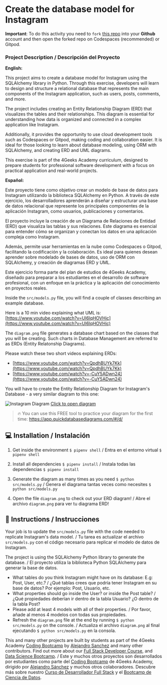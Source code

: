 <!--hide-->
# Create the database model for Instagram
<!--endhide-->

**Important**: To do this activity you need to `fork` [this repo](https://github.com/breatheco-de/exercise-instagram-data-modeling) into your **Github** account and then open the forked repo on Codespaces (recommended) or Gitpod.

### Project Description / Descripción del Proyecto

**English:**

This project aims to create a database model for Instagram using the SQLAlchemy library in Python. Through this exercise, developers will learn to design and structure a relational database that represents the main components of the Instagram application, such as users, posts, comments, and more.

The project includes creating an Entity Relationship Diagram (ERD) that visualizes the tables and their relationships. This diagram is essential for understanding how data is organized and connected in a complex application like Instagram.

Additionally, it provides the opportunity to use cloud development tools such as Codespaces or Gitpod, making coding and collaboration easier. It is ideal for those looking to learn about database modeling, using ORM with SQLAlchemy, and creating ERD and UML diagrams.

This exercise is part of the 4Geeks Academy curriculum, designed to prepare students for professional software development with a focus on practical application and real-world projects.

**Español:**

Este proyecto tiene como objetivo crear un modelo de base de datos para Instagram utilizando la biblioteca SQLAlchemy en Python. A través de este ejercicio, los desarrolladores aprenderán a diseñar y estructurar una base de datos relacional que represente los principales componentes de la aplicación Instagram, como usuarios, publicaciones y comentarios.

El proyecto incluye la creación de un Diagrama de Relaciones de Entidad (ERD) que visualiza las tablas y sus relaciones. Este diagrama es esencial para entender cómo se organizan y conectan los datos en una aplicación compleja como Instagram.

Además, permite usar herramientas en la nube como Codespaces o Gitpod, facilitando la codificación y la colaboración. Es ideal para quienes desean aprender sobre modelado de bases de datos, uso de ORM con SQLAlchemy, y creación de diagramas ERD y UML.

Este ejercicio forma parte del plan de estudios de 4Geeks Academy, diseñado para preparar a los estudiantes en el desarrollo de software profesional, con un enfoque en la práctica y la aplicación del conocimiento en proyectos reales.

Inside the `src/models.py` file, you will find a couple of classes describing an example database.

Here is a 10 min video explaining what UML is: [https://www.youtube.com/watch?v=UI6lqHOVHic](https://www.youtube.com/watch?v=UI6lqHOVHic)

The `diagram.png` file generates a database chart based on the classes that you will be creating. Such charts in Database Management are referred to as ERDs (Entity Relatonship Diagrams). 

Please watch these two short videos explaining ERDs: 
+ [https://www.youtube.com/watch?v=QpdhBUYk7Kk](https://www.youtube.com/watch?v=QpdhBUYk7Kk)
+ [https://www.youtube.com/watch?v=-CuY5ADwn24](https://www.youtube.com/watch?v=-CuY5ADwn24)

You will have to create the Entity Relationship Diagram for Instagram's Database - a very similar diagram to this one:

![Instagram Diagram](https://github.com/breatheco-de/exercise-instagram-data-modeling/blob/master/assets/example.png?raw=true)
[Click to open diagram](https://app.quickdatabasediagrams.com/#/d/LxNXQZ)

> 🔥 You can use this FREE tool to practice your diagram for the first time: https://app.quickdatabasediagrams.com/#/d/


## 💻 Installation / Instalación

1. Get inside the environment `$ pipenv shell` / Entra en el entorno virtual `$ pipenv shell`

2. Install all dependencies `$ pipenv install` / Instala todas las dependencias `$ pipenv install`

3. Generate the diagram as many times as you need `$ python src/models.py` / Genera el diagrama tantas veces como necesites `$ python src/models.py`

4. Open the file `diagram.png` to check out your ERD diagram! / Abre el archivo `diagram.png` para ver tu diagrama ERD!


## 📝 Instructions / Instrucciones

Your job is to update the `src/models.py` file with the code needed to replicate Instagram's data model. / Tu tarea es actualizar el archivo `src/models.py` con el código necesario para replicar el modelo de datos de Instagram.

The project is using the SQLAlchemy Python library to generate the database. / El proyecto utiliza la biblioteca Python SQLAlchemy para generar la base de datos.

- What tables do you think Instagram might have on its database: E.g: Post, User, etc.? / ¿Qué tablas crees que podría tener Instagram en su base de datos? Por ejemplo: Post, Usuario, etc.
- What properties should go inside the User? or inside the Post table? / ¿Qué propiedades deberían ir dentro de la tabla Usuario? ¿O dentro de la tabla Post?
- Please add at least 4 models with all of their properties. / Por favor, añade al menos 4 modelos con todas sus propiedades.
- Refresh the `diagram.png` file at the end by running `$ python src/models.py` on the console. / Actualiza el archivo `diagram.png` al final ejecutando `$ python src/models.py` en la consola.

This and many other projects are built by students as part of the 4Geeks Academy [Coding Bootcamp](https://4geeksacademy.com/us/coding-bootcamp) by [Alejandro Sanchez](https://twitter.com/alesanchezr) and many other contributors. Find out more about our [Full Stack Developer Course](https://4geeksacademy.com/us/coding-bootcamps/part-time-full-stack-developer), and [Data Science Bootcamp](https://4geeksacademy.com/us/coding-bootcamps/datascience-machine-learning). / Este y muchos otros proyectos son desarrollados por estudiantes como parte del [Coding Bootcamp](https://4geeksacademy.com/us/coding-bootcamp) de 4Geeks Academy, dirigido por [Alejandro Sánchez](https://twitter.com/alesanchezr) y muchos otros colaboradores. Descubre más sobre nuestro [Curso de Desarrollador Full Stack](https://4geeksacademy.com/us/coding-bootcamps/part-time-full-stack-developer) y el [Bootcamp de Ciencia de Datos](https://4geeksacademy.com/us/coding-bootcamps/datascience-machine-learning).
